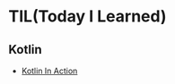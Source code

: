 # TIL(Today I Learned)

## Kotlin
* [Kotlin In Action](https://github.com/KyungHwa0/TIL/blob/main/Kotlin/Kotlin_in_action)